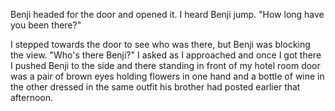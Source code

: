 Benji headed for the door and opened it.  I heard Benji jump.  "How long have you been there?"

I stepped towards the door to see who was there, but Benji was blocking the view.  "Who's there Benji?"  I asked as I approached and once I got there I pushed Benji to the side and there standing in front of my hotel room door was a pair of brown eyes holding flowers in one hand and a bottle of wine in the other dressed in the same outfit his brother had posted earlier that afternoon.
<!--stackedit_data:
eyJoaXN0b3J5IjpbLTE5OTI3NDk3ODFdfQ==
-->